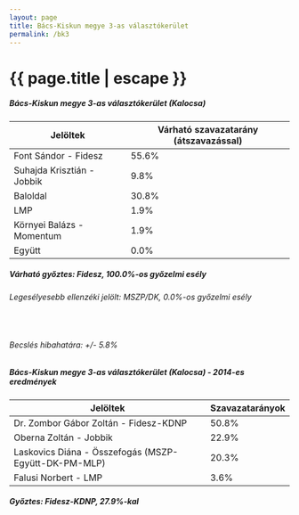 ```yaml
---
layout: page
title: Bács-Kiskun megye 3-as választókerület
permalink: /bk3
---
```


<h1 class="page-title">{{ page.title | escape }}</h1>

<div class="section">
    <div class="row">
          <div class="col s12">
		  <h5>Bács-Kiskun megye 3-as választókerület (Kalocsa)</h5>
            <table class="responsive-table">
              <thead>
                <tr>
                    <th>Jelöltek</th>
                    <th>Várható szavazatarány (átszavazással)</th>
                </tr>
              </thead>
              <tbody>
             <tr>
                  <td>Font Sándor - Fidesz</td>
				  <td id="id_fidesz">55.6%</td>
			</tr>
			<tr><td>Suhajda Krisztián - Jobbik</td><td id="id_jobbik">9.8%</td></tr>
<tr>
                  <td>Baloldal</td>
				  <td id="id_baloldal">30.8%</td>
			</tr>
			<tr>
                  <td>LMP</td>
				  <td id="lmp">1.9%</td>
			</tr>
			<tr>
				  <td>Környei Balázs - Momentum</td>
				  <td id="momentum">1.9%</td>
			</tr>
<tr>
<td>Együtt</td>
<td id="egyutt">0.0%</td>
</tr>                
              </tbody>
            </table>
			<h5>Várható győztes: <span id="gyoztes">Fidesz, </span><span id="esely">100.0%</span><span>-os győzelmi esély</span></h5>
			<h6>Legesélyesebb ellenzéki jelölt: <span id="masodik">MSZP/DK, </span><span id="esely2">0.0%</span><span>-os győzelmi esély</span></h6>
			<br/>
			<h6>Becslés hibahatára: +/- 5.8%</h6>
          </div>
    </div>
</div>

<div class="section">
    <div class="row">
          <div class="col s12">
		  <h5>Bács-Kiskun megye 3-as választókerület (Kalocsa) - 2014-es eredmények</h5>
            <table class="responsive-table">
              <thead>
                <tr>
                    <th>Jelöltek</th>
                    <th>Szavazatarányok</th>
                </tr>
              </thead>
              <tbody>
             <tr>
                  <td>Dr. Zombor Gábor Zoltán - Fidesz-KDNP</td>
				  <td>50.8%</td>
			</tr>
			<tr>
			      <td>Oberna Zoltán - Jobbik</td>
				  <td>22.9%</td>
			</tr>
			<tr>
			      <td>Laskovics Diána - Összefogás (MSZP-Együtt-DK-PM-MLP)</td>
				  <td>20.3%</td>
			</tr>
			<tr>
				  <td>Falusi Norbert - LMP</td>
				  <td>3.6%</td>
			</tr>                
              </tbody>
            </table>
			<h5>Győztes: Fidesz-KDNP, 27.9%-kal</h5>
          </div>
    </div>
</div>
